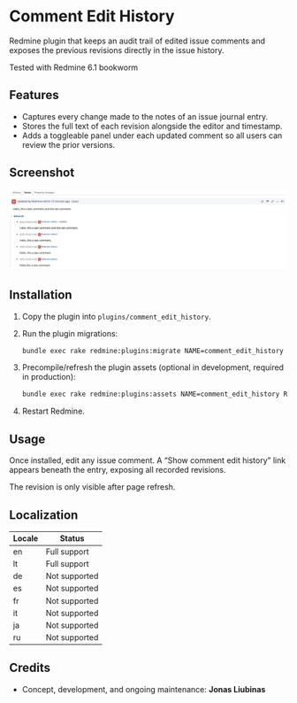 # Comment Edit History

Redmine plugin that keeps an audit trail of edited issue comments and exposes the previous revisions directly in the issue history.

Tested with Redmine 6.1 bookworm

## Features

- Captures every change made to the notes of an issue journal entry.
- Stores the full text of each revision alongside the editor and timestamp.
- Adds a toggleable panel under each updated comment so all users can review the prior versions.

## Screenshot

![Comment Edit History Example](example.png)

## Installation

1. Copy the plugin into `plugins/comment_edit_history`.
2. Run the plugin migrations:

   ```bash
   bundle exec rake redmine:plugins:migrate NAME=comment_edit_history RAILS_ENV=production
   ```

3. Precompile/refresh the plugin assets (optional in development, required in production):

   ```bash
   bundle exec rake redmine:plugins:assets NAME=comment_edit_history RAILS_ENV=production
   ```

4. Restart Redmine.

## Usage

Once installed, edit any issue comment. A “Show comment edit history” link appears beneath the entry, exposing all recorded revisions.

The revision is only visible after page refresh.

## Localization

| Locale | Status        |
|--------|----------------|
| en     | Full support   |
| lt     | Full support   |
| de     | Not supported  |
| es     | Not supported  |
| fr     | Not supported  |
| it     | Not supported  |
| ja     | Not supported  |
| ru     | Not supported  |

## Credits

- Concept, development, and ongoing maintenance: **Jonas Liubinas**